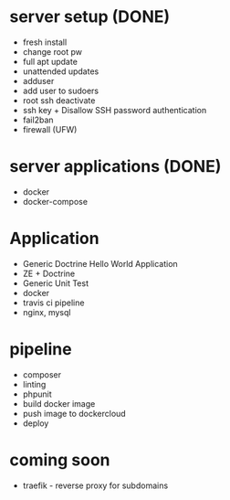 # server setup  (DONE)
* fresh install
* change root pw
* full apt update
* unattended updates
* adduser
* add user to sudoers
* root ssh deactivate
* ssh key + Disallow SSH password authentication
* fail2ban
* firewall (UFW)

# server applications (DONE)
* docker
* docker-compose

# Application
* Generic Doctrine Hello World Application
* ZE + Doctrine
* Generic Unit Test
* docker
* travis ci pipeline
* nginx, mysql

# pipeline
* composer
* linting
* phpunit
* build docker image
* push image to dockercloud
* deploy



# coming soon
* traefik - reverse proxy for subdomains
